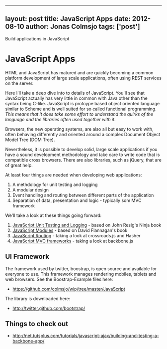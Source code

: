 
---
layout: post
title: JavaScript Apps
date: 2012-08-10
author: Jonas Colmsjo
tags: ['post']
---

Build applications in JavaScript





JavaScript Apps
===============

HTML and JavaScript has matured and are quickly becoming a common platform development of large scale applications, often using REST services on the server.

Here I'll take a deep dive into to details of JavaScript. You'll see that JavaScript actually has very little in common with Java other than the syntax being  C-like. JavaScript is protoype based object oriented language similar to Scheme and is well suited for so called functional programming. _This means that it does take some effort to understand the quirks of the language and the libraries often used together with it_.

Browsers, the new operating systems, are also all but easy to work with, often behaving differently and oriented around a complex Document Object Model Tree (DOM Tree).

Nevertheless, it is possible to develop solid, large scale applications if you have a sound development methodology and take care to write code that is compatible cross browsers. There are also libraries, such as jQuery, that are of great help.

At least four things are needed when developing web applications:

1. A methdology for unit testing and logging 
1. A modular design
1. Event handling and routing between different parts of the application
1. Separation of data, presentation and logic - typically som MVC framework

We'll take a look at these things going forward:

1. [JavaScript Unit Testing and Logging](JavaScript_Unit_Testing_and_Logging) - based on John Resig's Ninja book
1. [JavaScript Modules](JavaScript_Modules) - based on David Flannagan's book
1. [JavaScript Routing](JavaScript_Routing) - taking a look at crossroads.js and Hasher
1. [JavaScript MVC frameworks](JavaScript_MVC_Framework) - taking a look at backbone.js


## UI Framework

The framework used by twitter, boostrap, is open source and available for everyone to use. This framework manages rendering mobiles, tablets and web browsers. See the Boostrap-Example files here:

* https://github.com/colmsjo/wip/tree/master/JavaScript

The library is downloaded here:

 * http://twitter.github.com/bootstrap/


## Things to check out

* http://net.tutsplus.com/tutorials/javascript-ajax/building-and-testing-a-backbone-app/
